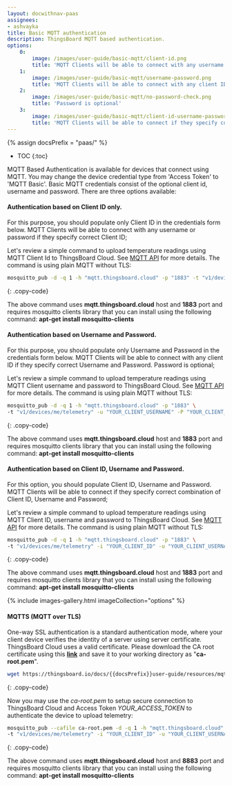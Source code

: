 ```yaml
---
layout: docwithnav-paas
assignees:
- ashvayka
title: Basic MQTT authentication
description: ThingsBoard MQTT based authentication.
options:
    0:
        image: /images/user-guide/basic-mqtt/client-id.png  
        title: 'MQTT Clients will be able to connect with any username or password if they specify correct Client ID.'    
    1:
        image: /images/user-guide/basic-mqtt/username-password.png  
        title: 'MQTT Clients will be able to connect with any client ID if they specify correct Username and Password.'
    2:
        image: /images/user-guide/basic-mqtt/no-password-check.png  
        title: 'Password is optional'
    3:
        image: /images/user-guide/basic-mqtt/client-id-username-password.png  
        title: 'MQTT Clients will be able to connect if they specify correct combination of Client ID, Username and Password'    
---
```


{% assign docsPrefix = "paas/" %}

* TOC
{:toc}

MQTT Based Authentication is available for devices that connect using MQTT. 
You may change the device credential type from 'Access Token' to 'MQTT Basic'.
Basic MQTT credentials consist of the optional client id, username and password. There are three options available:

#### Authentication based on Client ID only. 

For this purpose, you should populate only Client ID in the credentials form below.
MQTT Clients will be able to connect with any username or password if they specify correct Client ID;

Let's review a simple command to upload temperature readings using MQTT Client Id to ThingsBoard Cloud.
See [MQTT API](/docs/{{docsPrefix}}reference/mqtt-api/) for more details. The command is using plain MQTT without TLS:

```bash
mosquitto_pub -d -q 1 -h "mqtt.thingsboard.cloud" -p "1883" -t "v1/devices/me/telemetry" -i "YOUR_CLIENT_ID" -m {"temperature":25}
```
{: .copy-code}

The above command uses **mqtt.thingsboard.cloud** host and **1883** port and requires mosquitto clients library that you can install using the following command: **apt-get install mosquitto-clients**

#### Authentication based on Username and Password. 

For this purpose, you should populate only Username and Password in the credentials form below.
MQTT Clients will be able to connect with any client ID if they specify correct Username and Password. Password is optional;

Let's review a simple command to upload temperature readings using MQTT Client username and password to ThingsBoard Cloud.
See [MQTT API](/docs/{{docsPrefix}}reference/mqtt-api/) for more details. The command is using plain MQTT without TLS:

```bash
mosquitto_pub -d -q 1 -h "mqtt.thingsboard.cloud" -p "1883" \
-t "v1/devices/me/telemetry" -u "YOUR_CLIENT_USERNAME" -P "YOUR_CLIENT_PASSWORD" -m {"temperature":25}
```
{: .copy-code}

The above command uses **mqtt.thingsboard.cloud** host and **1883** port and requires mosquitto clients library that you can install using the following command: **apt-get install mosquitto-clients**

#### Authentication based on Client ID, Username and Password. 

For this option, you should populate Client ID, Username and Password.
MQTT Clients will be able to connect if they specify correct combination of Client ID, Username and Password;

Let's review a simple command to upload temperature readings using MQTT Client ID, username and password to ThingsBoard Cloud.
See [MQTT API](/docs/{{docsPrefix}}reference/mqtt-api/) for more details. The command is using plain MQTT without TLS:

```bash
mosquitto_pub -d -q 1 -h "mqtt.thingsboard.cloud" -p "1883" \
-t "v1/devices/me/telemetry" -i "YOUR_CLIENT_ID" -u "YOUR_CLIENT_USERNAME" -P "YOUR_CLIENT_PASSWORD" -m {"temperature":25}
```
{: .copy-code}

The above command uses **mqtt.thingsboard.cloud** host and **1883** port and requires mosquitto clients library that you can install using the following command: **apt-get install mosquitto-clients**

{% include images-gallery.html imageCollection="options" %}

#### MQTTS (MQTT over TLS)

One-way SSL authentication is a standard authentication mode, where your client device verifies the identity of a server using server certificate.
ThingsBoard Cloud uses a valid certificate.
Please download the CA root certificate using this [**link**](/docs/{{docsPrefix}}user-guide/resources/mqtt-over-ssl/ca-root.pem)
and save it to your working directory as "**ca-root.pem**".

```bash
wget https://thingsboard.io/docs/{{docsPrefix}}user-guide/resources/mqtt-over-ssl/ca-root.pem
```
{: .copy-code}

Now you may use the *ca-root.pem* to setup secure connection to ThingsBoard Cloud and Access Token *YOUR_ACCESS_TOKEN* to authenticate the device to upload telemetry:

```bash
mosquitto_pub --cafile ca-root.pem -d -q 1 -h "mqtt.thingsboard.cloud" -p "8883" \
-t "v1/devices/me/telemetry" -i "YOUR_CLIENT_ID" -u "YOUR_CLIENT_USERNAME" -P "YOUR_CLIENT_PASSWORD" -m {"temperature":25}
```
{: .copy-code}

The above command uses **mqtt.thingsboard.cloud** host and **8883** port and requires mosquitto clients library that you can install using the following command: **apt-get install mosquitto-clients**
